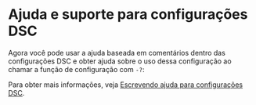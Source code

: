 # <a name="help-support-for-dsc-configurations"></a>Ajuda e suporte para configurações DSC

Agora você pode usar a ajuda baseada em comentários dentro das configurações DSC e obter ajuda sobre o uso dessa configuração ao chamar a função de configuração com `-?`:  

Para obter mais informações, veja [Escrevendo ajuda para configurações DSC](https://msdn.microsoft.com/powershell/dsc/confighelp).